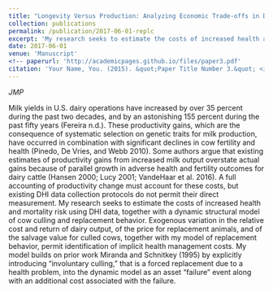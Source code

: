 ```yaml
---
title: "Longevity Versus Production: Analyzing Economic Trade-offs in Dairy Cow Replacement"
collection: publications
permalink: /publication/2017-06-01-replc
excerpt: 'My research seeks to estimate the costs of increased health and mortality risk using DHI data, together with a dynamic structural model of cow culling and replacement behavior.'
date: 2017-06-01
venue: 'Manuscript'
<!-- paperurl: 'http://academicpages.github.io/files/paper3.pdf'
citation: 'Your Name, You. (2015). &quot;Paper Title Number 3.&quot; <i>Journal 1</i>. 1(3).' -->
---
```

*JMP*

Milk yields in U.S. dairy operations have increased by over 35 percent during the past two decades, and by an astonishing 155 percent during the past fifty years (Fereira n.d.).  These productivity gains, which are the consequence of systematic selection on genetic traits for milk production, have occurred in combination with significant declines in cow fertility and health (Pinedo, De Vries, and Webb 2010). Some authors argue that existing estimates of productivity gains from increased milk output overstate actual gains because of parallel growth in adverse health and fertility outcomes for dairy cattle (Hansen 2000; Lucy 2001; VandeHaar et al. 2016). A full accounting of productivity change must account for these costs, but existing DHI data collection protocols do not permit their direct measurement. My research seeks to estimate the costs of increased health and mortality risk using DHI data, together with a dynamic structural model of cow culling and replacement behavior. Exogenous variation in the relative cost and return of dairy output, of the price for replacement animals, and of the salvage value for culled cows, together with my model of replacement behavior, permit identification of implicit health management costs. My model builds on prior work Miranda and Schnitkey (1995) by explicitly introducing “involuntary culling,” that is a forced replacement due to a health problem, into the dynamic model as an asset “failure” event along with an additional cost associated with the failure. 